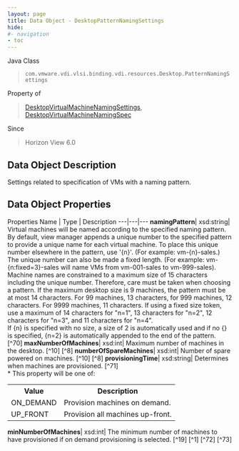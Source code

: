 ```yaml
---
layout: page
title: Data Object - DesktopPatternNamingSettings
hide:
#- navigation
- toc
---
```






Java Class
> `com.vmware.vdi.vlsi.binding.vdi.resources.Desktop.PatternNamingSettings`

Property of
> [DesktopVirtualMachineNamingSettings](vdi.resources.Desktop.VirtualMachineNamingSettings.md#field_detail), [DesktopVirtualMachineNamingSpec](vdi.resources.Desktop.VirtualMachineNamingSpec.md#field_detail)

Since
> Horizon View 6.0


## Data Object Description

Settings related to specification of VMs with a naming pattern.

## Data Object Properties
Properties
Name |  Type |  Description
---|---|---
**namingPattern**|  xsd:string|  Virtual machines will be named according to the specified naming pattern. By default, view manager appends a unique number to the specified pattern to provide a unique name for each virtual machine. To place this unique number elsewhere in the pattern, use '{n}'. (For example: vm-{n}-sales.) The unique number can also be made a fixed length. (For example: vm-{n:fixed=3}-sales will name VMs from vm-001-sales to vm-999-sales). <br>Machine names are constrained to a maximum size of 15 characters including the unique number. Therefore, care must be taken when choosing a pattern. If the maximum desktop size is 9 machines, the pattern must be at most 14 characters. For 99 machines, 13 characters, for 999 machines, 12 characters. For 9999 machines, 11 characters. If using a fixed size token, use a maximum of 14 characters for "n=1", 13 characters for "n=2", 12 characters for "n=3", and 11 characters for "n=4". <br>If {n} is specified with no size, a size of 2 is automatically used and if no {} is specified, {n=2} is automatically appended to the end of the pattern. [^70]
**maxNumberOfMachines**|  xsd:int|  Maximum number of machines in the desktop. [^10] [^8]
**numberOfSpareMachines**|  xsd:int|  Number of spare powered on machines. [^10] [^8]
**provisioningTime**|  xsd:string|  Determines when machines are provisioned. [^71] <br>* This property will be one of:<br><table><tr><th>Value</th><th>Description</th></tr><tr><td>ON_DEMAND</td><td>Provision machines on demand.</td></tr><tr><td>UP_FRONT</td><td>Provision all machines up-front.</td></tr></table>
**minNumberOfMachines**|  xsd:int|  The minimum number of machines to have provisioned if on demand provisioning is selected. [^19] [^1] [^72] [^73]
 


 
